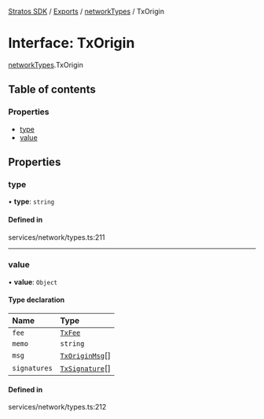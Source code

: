 [Stratos SDK](../README.md) / [Exports](../modules.md) / [networkTypes](../modules/networkTypes.md) / TxOrigin

# Interface: TxOrigin

[networkTypes](../modules/networkTypes.md).TxOrigin

## Table of contents

### Properties

- [type](networkTypes.TxOrigin.md#type)
- [value](networkTypes.TxOrigin.md#value)

## Properties

### type

• **type**: `string`

#### Defined in

services/network/types.ts:211

___

### value

• **value**: `Object`

#### Type declaration

| Name | Type |
| :------ | :------ |
| `fee` | [`TxFee`](networkTypes.TxFee.md) |
| `memo` | `string` |
| `msg` | [`TxOriginMsg`](networkTypes.TxOriginMsg.md)[] |
| `signatures` | [`TxSignature`](networkTypes.TxSignature.md)[] |

#### Defined in

services/network/types.ts:212
